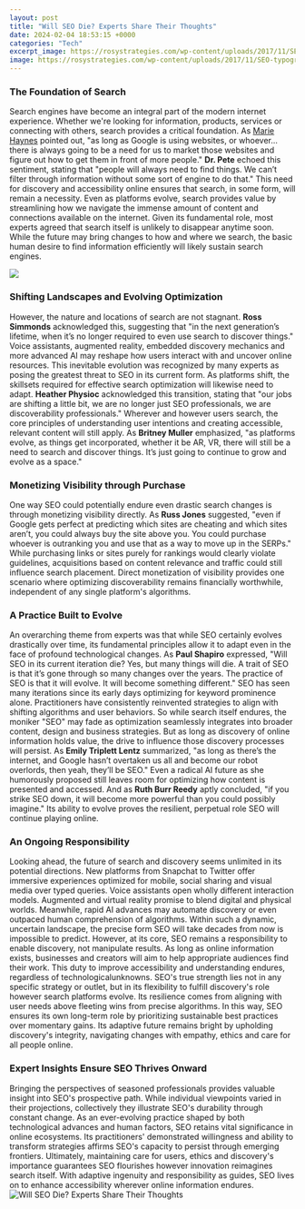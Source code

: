 ```yaml
---
layout: post
title: "Will SEO Die? Experts Share Their Thoughts"
date: 2024-02-04 18:53:15 +0000
categories: "Tech"
excerpt_image: https://rosystrategies.com/wp-content/uploads/2017/11/SEO-typographic-poster.jpg
image: https://rosystrategies.com/wp-content/uploads/2017/11/SEO-typographic-poster.jpg
---
```


### The Foundation of Search 
Search engines have become an integral part of the modern internet experience. Whether we're looking for information, products, services or connecting with others, search provides a critical foundation. As [Marie Haynes](https://store.fi.io.vn/collection/aleshire) pointed out, "as long as Google is using websites, or whoever... there is always going to be a need for us to market those websites and figure out how to get them in front of more people." **Dr. Pete** echoed this sentiment, stating that "people will always need to find things. We can’t filter through information without some sort of engine to do that." 
This need for discovery and accessibility online ensures that search, in some form, will remain a necessity. Even as platforms evolve, search provides value by streamlining how we navigate the immense amount of content and connections available on the internet. Given its fundamental role, most experts agreed that search itself is unlikely to disappear anytime soon. While the future may bring changes to how and where we search, the basic human desire to find information efficiently will likely sustain search engines.

![](https://www.minttwist.com/wp-content/uploads/2019/01/SEO_Experts_Horizontal-1.jpg)
### Shifting Landscapes and Evolving Optimization
However, the nature and locations of search are not stagnant. **Ross Simmonds** acknowledged this, suggesting that "in the next generation’s lifetime, when it’s no longer required to even use search to discover things." Voice assistants, augmented reality, embedded discovery mechanics and more advanced AI may reshape how users interact with and uncover online resources. This inevitable evolution was recognized by many experts as posing the greatest threat to SEO in its current form.
As platforms shift, the skillsets required for effective search optimization will likewise need to adapt. **Heather Physioc** acknowledged this transition, stating that "our jobs are shifting a little bit, we are no longer just SEO professionals, we are discoverability professionals." Wherever and however users search, the core principles of understanding user intentions and creating accessible, relevant content will still apply. As **Britney Muller** emphasized, "as platforms evolve, as things get incorporated, whether it be AR, VR, there will still be a need to search and discover things. It’s just going to continue to grow and evolve as a space."
### Monetizing Visibility through Purchase
One way SEO could potentially endure even drastic search changes is through monetizing visibility directly. As **Russ Jones** suggested, "even if Google gets perfect at predicting which sites are cheating and which sites aren’t, you could always buy the site above you. You could purchase whoever is outranking you and use that as a way to move up in the SERPs." While purchasing links or sites purely for rankings would clearly violate guidelines, acquisitions based on content relevance and traffic could still influence search placement. Direct monetization of visibility provides one scenario where optimizing discoverability remains financially worthwhile, independent of any single platform's algorithms.
### A Practice Built to Evolve
An overarching theme from experts was that while SEO certainly evolves drastically over time, its fundamental principles allow it to adapt even in the face of profound technological changes. As **Paul Shapiro** expressed, "Will SEO in its current iteration die? Yes, but many things will die. A trait of SEO is that it’s gone through so many changes over the years. The practice of SEO is that it will evolve. It will become something different." SEO has seen many iterations since its early days optimizing for keyword prominence alone. Practitioners have consistently reinvented strategies to align with shifting algorithms and user behaviors.
So while search itself endures, the moniker "SEO" may fade as optimization seamlessly integrates into broader content, design and business strategies. But as long as discovery of online information holds value, the drive to influence those discovery processes will persist. As **Emily Triplett Lentz** summarized, "as long as there’s the internet, and Google hasn’t overtaken us all and become our robot overlords, then yeah, they’ll be SEO." Even a radical AI future as she humorously proposed still leaves room for optimizing how content is presented and accessed. And as **Ruth Burr Reedy** aptly concluded, "if you strike SEO down, it will become more powerful than you could possibly imagine." Its ability to evolve proves the resilient, perpetual role SEO will continue playing online.
### An Ongoing Responsibility 
Looking ahead, the future of search and discovery seems unlimited in its potential directions. New platforms from Snapchat to Twitter offer immersive experiences optimized for mobile, social sharing and visual media over typed queries. Voice assistants open wholly different interaction models. Augmented and virtual reality promise to blend digital and physical worlds. Meanwhile, rapid AI advances may automate discovery or even outpaced human comprehension of algorithms. Within such a dynamic, uncertain landscape, the precise form SEO will take decades from now is impossible to predict. 
However, at its core, SEO remains a responsibility to enable discovery, not manipulate results. As long as online information exists, businesses and creators will aim to help appropriate audiences find their work. This duty to improve accessibility and understanding endures, regardless of technologicalunknowns. SEO's true strength lies not in any specific strategy or outlet, but in its flexibility to fulfill discovery's role however search platforms evolve. Its resilience comes from aligning with user needs above fleeting wins from precise algorithms. In this way, SEO ensures its own long-term role by prioritizing sustainable best practices over momentary gains. Its adaptive future remains bright by upholding discovery's integrity, navigating changes with empathy, ethics and care for all people online.
### Expert Insights Ensure SEO Thrives Onward
Bringing the perspectives of seasoned professionals provides valuable insight into SEO's prospective path. While individual viewpoints varied in their projections, collectively they illustrate SEO's durability through constant change. As an ever-evolving practice shaped by both technological advances and human factors, SEO retains vital significance in online ecosystems. Its practitioners' demonstrated willingness and ability to transform strategies affirms SEO's capacity to persist through emerging frontiers. Ultimately, maintaining care for users, ethics and discovery's importance guarantees SEO flourishes however innovation reimagines search itself. With adaptive ingenuity and responsibility as guides, SEO lives on to enhance accessibility wherever online information endures.
![Will SEO Die? Experts Share Their Thoughts](https://rosystrategies.com/wp-content/uploads/2017/11/SEO-typographic-poster.jpg)